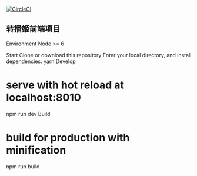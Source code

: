 [![CircleCI](https://circleci.com/gh/nekoteaparty/Alice-Website.svg?style=svg)](https://circleci.com/gh/nekoteaparty/Alice-Website)
## 转播姬前端项目
Environment
Node >= 6

Start
Clone or download this repository
Enter your local directory, and install dependencies:
yarn
Develop
# serve with hot reload at localhost:8010
npm run dev
Build
# build for production with minification
npm run build
